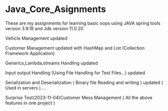 # Java_Core_Asignments
These are my assignments for learning basic oops using JAVA spring tools version 3.9.18 and Jdk version 11.0.20 

Vehicle Management updated 

Customer Management updated with HashMap and List (Collection Framework Application)

Generics,Lambda,streams Handling updated

Input output Handling (Using File Handling for Test Files...) updated

Serialization and Deserialization ( Binary file Reading and writing ) updated ( Used in servers )....

Surprise Test(2023-11-04)Customer Mess Management ( All the above features in one project )
